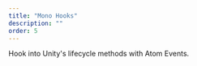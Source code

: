 ```yaml
---
title: "Mono Hooks"
description: ""
order: 5
---
```


Hook into Unity's lifecycle methods with Atom Events.